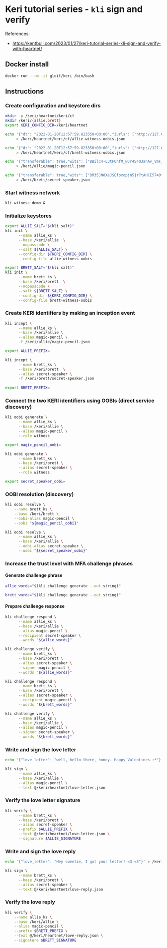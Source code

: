 # Keri tutorial series - `kli` sign and verify

References:

- https://kentbull.com/2023/01/27/keri-tutorial-series-kli-sign-and-verify-with-heartnet/

## Docker install

```bash
docker run --rm -it gleif/keri /bin/bash
```

## Instructions

### Create configuration and keystore dirs

```bash
mkdir -p /keri/heartnet/keri/cf
mkdir /keri/{allie,brett}
export KERI_CONFIG_DIR=/keri/heartnet

echo '{"dt": "2022-01-20T12:57:59.823350+00:00","iurls": ["http://127.0.0.1:5642/oobi/BBilc4-L3tFUnfM_wJr4S4OJanAv_VmF_dJNN6vkf2Ha/controller","http://127.0.0.1:5643/oobi/BLskRTInXnMxWaGqcpSyMgo0nYbalW99cGZESrz3zapM/controller","http://127.0.0.1:5644/oobi/BIKKuvBwpmDVA4Ds-EpL5bt9OqPzWPja2LigFYZN2YfX/controller"]}' \
     > /keri/heartnet/keri/cf/allie-witness-oobis.json

echo '{"dt": "2022-01-20T12:57:59.823350+00:00","iurls": ["http://127.0.0.1:5645/oobi/BM35JN8XeJSEfpxopjn5jr7tAHCE5749f0OobhMLCorE/controller","http://127.0.0.1:5646/oobi/BIj15u5V11bkbtAxMA7gcNJZcax-7TgaBMLsQnMHpYHP/controller","http://127.0.0.1:5647/oobi/BF2rZTW79z4IXocYRQnjjsOuvFUQv-ptCf8Yltd7PfsM/controller"]}' \
     > /keri/heartnet/keri/cf/brett-witness-oobis.json

echo '{"transferable": true,"wits": ["BBilc4-L3tFUnfM_wJr4S4OJanAv_VmF_dJNN6vkf2Ha","BLskRTInXnMxWaGqcpSyMgo0nYbalW99cGZESrz3zapM","BIKKuvBwpmDVA4Ds-EpL5bt9OqPzWPja2LigFYZN2YfX"],"toad": 3,"icount": 1,"ncount": 1,"isith": "1","nsith": "1"}' \
     > /keri/allie/magic-pencil.json

echo '{"transferable": true,"wits": ["BM35JN8XeJSEfpxopjn5jr7tAHCE5749f0OobhMLCorE","BIj15u5V11bkbtAxMA7gcNJZcax-7TgaBMLsQnMHpYHP","BF2rZTW79z4IXocYRQnjjsOuvFUQv-ptCf8Yltd7PfsM"],"toad": 3,"icount": 1,"ncount": 1,"isith": "1","nsith": "1"}' \
     > /keri/brett/secret-speaker.json
```

### Start witness network

```bash
kli witness demo &
```

### Initialize keystores

```bash
export ALLIE_SALT="$(kli salt)"
kli init \
      --name allie_ks \
      --base /keri/allie  \
      --nopasscode \
      --salt ${ALLIE_SALT} \
      --config-dir ${KERI_CONFIG_DIR} \
      --config-file allie-witness-oobis
```

```bash
export BRETT_SALT="$(kli salt)"
kli init \
      --name brett_ks \
      --base /keri/brett  \
      --nopasscode \
      --salt ${BRETT_SALT} \
      --config-dir ${KERI_CONFIG_DIR} \
      --config-file brett-witness-oobis
```

### Create KERI identifiers by making an inception event

```bash
kli incept \
      --name allie_ks \
      --base /keri/allie \
      --alias magic-pencil \
      -f /keri/allie/magic-pencil.json

export ALLIE_PREFIX=
```

```bash
kli incept \
      --name brett_ks \
      --base /keri/brett  \
      --alias secret-speaker \
      -f /keri/brett/secret-speaker.json
 
export BRETT_PREFIX=
```

### Connect the two KERI identifiers using OOBIs (direct service discovery)

```bash
kli oobi generate \
      --name allie_ks \
      --base /keri/allie \
      --alias magic-pencil \
      --role witness

export magic_pencil_oobi=
```

```bash
kli oobi generate \
      --name brett_ks \
      --base /keri/brett \
      --alias secret-speaker \
      --role witness

export secret_speaker_oobi=
```

### OOBI resolution (discovery)

```bash
kli oobi resolve \
    --name brett_ks \
    --base /keri/brett \
    --oobi-alias magic-pencil \
    --oobi "${magic_pencil_oobi}"
```

```bash
kli oobi resolve \
      --name allie_ks \
      --base /keri/allie \
      --oobi-alias secret-speaker \
      --oobi "${secret_speaker_oobi}"
```

### Increase the trust level with MFA challenge phrases

#### Generate challenge phrase

```bash
allie_words="$(kli challenge generate --out string)"

brett_words="$(kli challenge generate --out string)"
```

#### Prepare challenge response

```bash
kli challenge respond \
      --name allie_ks \
      --base /keri/allie \
      --alias magic-pencil \
      --recipient secret-speaker \
      --words "${allie_words}"

kli challenge verify \
      --name brett_ks \
      --base /keri/brett \
      --alias secret-speaker \
      --signer magic-pencil \
      --words "${allie_words}"
```

```bash
kli challenge respond \
      --name brett_ks \
      --base /keri/brett \
      --alias secret-speaker \
      --recipient magic-pencil \
      --words "${brett_words}"

kli challenge verify \
      --name allie_ks \
      --base /keri/allie \
      --alias magic-pencil \
      --signer secret-speaker \
      --words "${brett_words}"
```

### Write and sign the love letter

```bash
echo '{"love_letter": "well, hello there, honey. Happy Valentines :*"}' > /keri/heartnet/love-letter.json

kli sign \
      --name allie_ks \
      --base /keri/allie \
      --alias magic-pencil \
      --text @/keri/heartnet/love-letter.json 
```

### Verify the love letter signature

```bash
kli verify \
      --name brett_ks \
      --base /keri/brett \
      --alias secret-speaker \
      --prefix $ALLIE_PREFIX \
      --text @/keri/heartnet/love-letter.json \
      --signature $ALLIE_SIGNATURE
```

### Write and sign the love reply

```bash
echo '{"love_letter": "Hey sweetie, I got your letter! <3 <3"}' > /keri/heartnet/love-reply.json

kli sign \
      --name brett_ks \
      --base /keri/brett \
      --alias secret-speaker \
      --text @/keri/heartnet/love-reply.json
```

### Verify the love reply

```bash
kli verify \
    --name allie_ks \
    --base /keri/allie \
    --alias magic-pencil \
    --prefix $BRETT_PREFIX \
    --text @/keri/heartnet/love-reply.json \
    --signature $BRETT_SIGNATURE
```